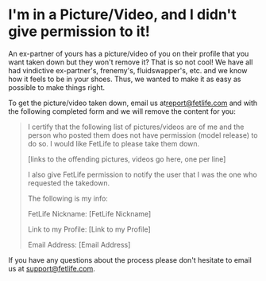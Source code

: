 # I'm in a Picture/Video, and I didn't give permission to it!

An ex-partner of yours has a picture/video of you on their profile that you want taken down but they won't remove it? That is so not cool! We have all had vindictive ex-partner's, frenemy's, fluidswapper's, etc. and we know how it feels to be in your shoes. Thus, we wanted to make it as easy as possible to make things right.

To get the picture/video taken down, email us at[report@fetlife.com](mailto:report@fetlife.com?body=I%20certify%20that%20the%20following%20list%20of%20pictures%2Fvideos%20are%20of%20me%20and%20the%20person%20who%20posted%20them%20does%20not%20have%20permission%20%28model%20release%29%20to%20do%20so.%20I%20would%20like%20FetLife%20to%20please%20take%20them%20down.%0A%0A%5Blinks%20to%20the%20offending%20pictures%2Fvideos%20go%20here%2C%20one%20per%20line%5D%0A%0AI%20also%20give%20FetLife%20permission%20to%20notify%20the%20user%20that%20I%20was%20the%20one%20who%20requested%20the%20takedown.%0A%0AThe%20following%20is%20my%20info%3A%0A%0AFetLife%20Nickname%3A%20%5BFetLife%20Nickname%5D%0ALink%20to%20Profile%3A%20%5BLink%20to%20Profile%5D%0AEmail%20Address%3A%20%5BEmail%20Address%5D%0A%0A&subject=Report%20Picture%2FVideo%20I%20Am%20In "") and with the following completed form and we will remove the content for you:

<blockquote>

I certify that the following list of pictures/videos are of me and the person who posted them does not have permission (model release) to do so. I would like FetLife to please take them down.

[links to the offending pictures, videos go here, one per line]

I also give FetLife permission to notify the user that I was the one who requested the takedown.

The following is my info:

FetLife Nickname: [FetLife Nickname]

Link to my Profile: [Link to my Profile]

Email Address: [Email Address]

</blockquote>

If you have any questions about the process please don't hesitate to email us at [support@fetlife.com](mailto:support@fetlife.com?subject=Question%20About%20Takedown%20Of%20Pic%2FVideo%20I%20Am%20In%21 "").
